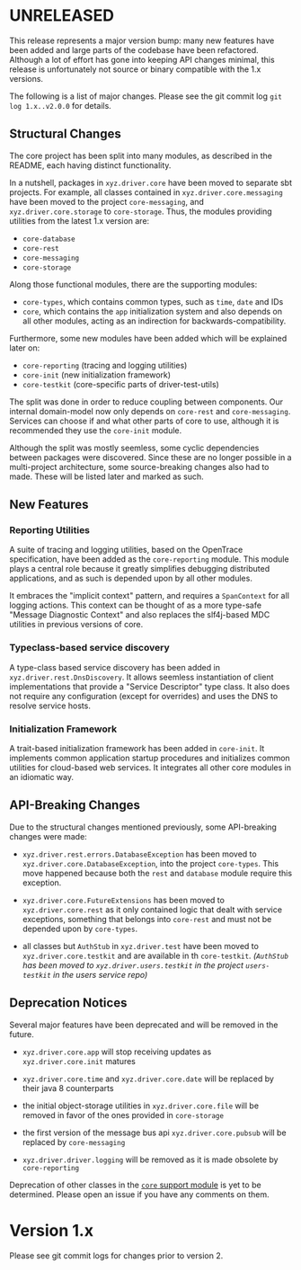 # UNRELEASED

This release represents a major version bump: many new features have
been added and large parts of the codebase have been refactored.
Although a lot of effort has gone into keeping API changes minimal,
this release is unfortunately not source or binary compatible with the
1.x versions.

The following is a list of major changes. Please see the git commit
log `git log 1.x..v2.0.0` for details.

## Structural Changes

The core project has been split into many modules, as described in the
README, each having distinct functionality.

In a nutshell, packages in `xyz.driver.core` have been moved to
separate sbt projects. For example, all classes contained in
`xyz.driver.core.messaging` have been moved to the project
`core-messaging`, and `xyz.driver.core.storage` to
`core-storage`. Thus, the modules providing utilities from the latest
1.x version are:

- `core-database`
- `core-rest`
- `core-messaging`
- `core-storage`

Along those functional modules, there are the supporting modules:

- `core-types`, which contains common types, such as `time`, `date`
  and IDs
- `core`, which contains the `app` initialization system and also
  depends on all other modules, acting as an indirection for
  backwards-compatibility.

Furthermore, some new modules have been added which will be explained
later on:

- `core-reporting` (tracing and logging utilities)
- `core-init` (new initialization framework)
- `core-testkit` (core-specific parts of driver-test-utils)

The split was done in order to reduce coupling between components. Our
internal domain-model now only depends on `core-rest` and
`core-messaging`. Services can choose if and what other parts of core
to use, although it is recommended they use the `core-init` module.

Although the split was mostly seemless, some cyclic dependencies
between packages were discovered. Since these are no longer possible
in a multi-project architecture, some source-breaking changes also had
to made. These will be listed later and marked as such.

## New Features

### Reporting Utilities

A suite of tracing and logging utilities, based on the OpenTrace
specification, have been added as the `core-reporting` module. This
module plays a central role because it greatly simplifies debugging
distributed applications, and as such is depended upon by all other
modules.

It embraces the "implicit context" pattern, and requires a
`SpanContext` for all logging actions. This context can be thought of
as a more type-safe "Message Diagnostic Context" and also replaces the
slf4j-based MDC utilities in previous versions of core.

### Typeclass-based service discovery

A type-class based service discovery has been added in
`xyz.driver.rest.DnsDiscovery`. It allows seemless instantiation of
client implementations that provide a "Service Descriptor" type
class. It also does not require any configuration (except for
overrides) and uses the DNS to resolve service hosts.

### Initialization Framework

A trait-based initialization framework has been added in
`core-init`. It implements common application startup procedures and
initializes common utilities for cloud-based web services. It
integrates all other core modules in an idiomatic way.

## API-Breaking Changes

Due to the structural changes mentioned previously, some API-breaking
changes were made:

- `xyz.driver.rest.errors.DatabaseException` has been moved to
  `xyz.driver.core.DatabaseException`, into the project
  `core-types`. This move happened because both the `rest` and
  `database` module require this exception.

- `xyz.driver.core.FutureExtensions` has been moved to
  `xyz.driver.core.rest` as it only contained logic that dealt with
  service exceptions, something that belongs into `core-rest` and must
  not be depended upon by `core-types`.

- all classes but `AuthStub` in `xyz.driver.test` have been moved to
  `xyz.driver.core.testkit` and are available in th
  `core-testkit`. *(`AuthStub` has been moved to
  `xyz.driver.users.testkit` in the project `users-testkit` in the
  users service repo)*

## Deprecation Notices

Several major features have been deprecated and will be removed in the future.

- `xyz.driver.core.app` will stop receiving updates as `xyz.driver.core.init` matures

- `xyz.driver.core.time` and `xyz.driver.core.date` will be replaced
  by their java 8 counterparts

- the initial object-storage utilities in `xyz.driver.core.file` will
  be removed in favor of the ones provided in `core-storage`

- the first version of the message bus api `xyz.driver.core.pubsub`
  will be replaced by `core-messaging`

- `xyz.driver.driver.logging` will be removed as it is made obsolete
  by `core-reporting`
  
Deprecation of other classes in the [`core` support
module](src/main/scala/xyz/driver/core) is yet to be
determined. Please open an issue if you have any comments on them.

# Version 1.x

Please see git commit logs for changes prior to version 2.
